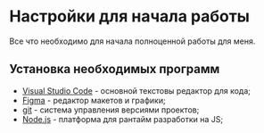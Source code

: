 # Настройки для начала работы

Все что необходимо для начала полноценной работы для меня.

## Установка необходимых программ 

- [Visual Studio Code](https://code.visualstudio.com/download) - основной текстовы редактор для кода;
- [Figma](https://www.figma.com/downloads/) - редактор макетов и графики;
- [git](https://git.github.io/git-scm.com/downloads) - система управления версиями проектов;
- [Node.js](https://nodejs.org/en/download) - платформа для рантайм разработки на JS;